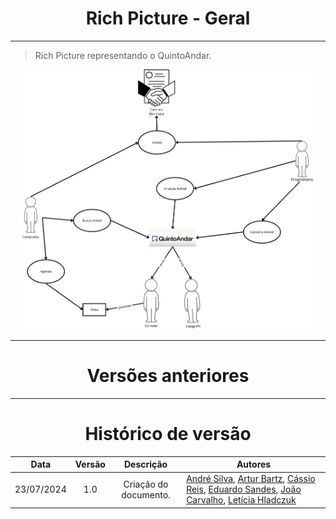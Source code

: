 <center>

# Rich Picture - Geral

</center>

---

> Rich Picture representando o QuintoAndar.

<center>

<img src="../assets/RP-GeralV1-0.png" style="width:50vw"/> 

</center>

---

<center>

# Versões anteriores

</center>

[//]: # (<details>)

[//]: # (  <summary>V1.0 - Criação da primeira versão.</summary>)

[//]: # ()
[//]: # (<div align="center">)

[//]: # (<div align="center"><img src= "link"/></div>)

[//]: # (</div>)

---

<center>

# Histórico de versão

</center>

<div style="margin: 0 auto; width: fit-content;">

|    Data    | Versão |       Descrição       | Autores                                                                                                                                                                                                                                                                                 |
|:----------:|:------:|:---------------------:|-----------------------------------------------------------------------------------------------------------------------------------------------------------------------------------------------------------------------------------------------------------------------------------------|
| 23/07/2024 |  1.0   | Criação do documento. | [André Silva](https://github.com/Hunter104), [Artur Bartz](https://github.com/H0lzz), [Cássio Reis](https://github.com/csreis72), [Eduardo Sandes](https://github.com/DiceRunner714), [João Carvalho](https://github.com/joaoseisei), [Letícia Hladczuk](https://github.com/HladczukLe) |

</div>